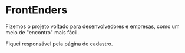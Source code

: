 # FrontEnders
Fizemos o projeto voltado para desenvolvedores e empresas, como um meio de "encontro" mais fácil.

Fiquei responsável pela página de cadastro.
